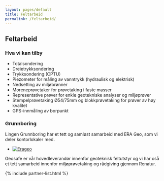 ```yaml
---
layout: pages/default
title: Feltarbeid
permalink: /feltarbeid/
---
```


## Feltarbeid



### Hva vi kan tilby

* Totalsondering
* Dreietrykksondering
* Trykksondering (CPTU)
* Piezometer for måling av vanntrykk (hydraulisk og elektrisk)
* Nedsetting av miljøbrønner
* Moreneprøvetaker for prøvetaking i faste masser
* Representative prøver for enkle geotekniske analyser og miljøprøver
* Stempelprøvetaking Ø54/75mm og blokkprøvetaking for prøver av høy kvalitet
* GPS-innmåling av borpunkt


### Grunnboring

Lingen Grunnboring har et tett og samløst samarbeid med ERA Geo, som vi deler kontorlokaler med.

<ul class="horizontal-list">
	<li>
		<a href="http://era-geo.no"><img src="/assets/img/erageo.png" alt="Erageo"></a>
	</li>
</ul>
Geosafe er vår hovedleverandør innenfor geoteknisk feltutstyr og vi har oså et tett samarbeid innenfor miljøprøvetaking og rådgiving gjennom Renatur.


{% include partner-list.html %}
